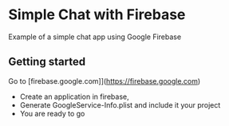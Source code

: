 # Simple Chat with Firebase
Example of a simple chat app using Google Firebase

## Getting started 
Go to [firebase.google.com]](https://firebase.google.com)
- Create an application in firebase, 
- Generate GoogleService-Info.plist and include it your project
- You are ready to go
